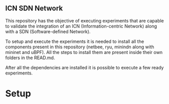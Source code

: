 ## ICN SDN Network

This repository has the objective of executing experiments that are capable to validate the integration of an ICN (Information-centric Network) along with a SDN (Software-defined Network). 

To setup and execute the experiments it is needed to install all the components present in this repository (netbee, ryu, minindn along with mininet and uBPF). All the steps to install them are present inside their own folders in the READ.md.

After all the dependencies are installed it is possible to execute a few ready experiments.

# Setup


